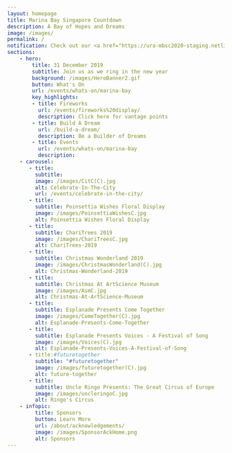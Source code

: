 ```yaml
---
layout: homepage
title: Marina Bay Singapore Countdown
description: A Bay of Hopes and Dreams
image: /images/
permalink: /
notification: Check out our <a href="https://ura-mbsc2020-staging.netlify.com/events/whats-on/marina-bay">Events</a> Page for more details 
sections:
    - hero:
        title: 31 December 2019
        subtitle: Join us as we ring in the new year
        background: /images/HeroBanner2.gif
        button: What's On
        url: /events/whats-on/marina-bay
        key_highlights:
        - title: Fireworks 
          url: /events/fireworks%20display/
          description: Click here for vantage points
        - title: Build A Dream
          url: /build-a-dream/
          description: Be a Builder of Dreams
        - title: Events 
          url: /events/whats-on/marina-bay
          description:
    - carousel:
       - title:
         subtitle: 
         image: /images/CitC(C).jpg
         alt: Celebrate-In-The-City
         url: /events/celebrate-in-the-city/
       - title:
         subtitle: Poinsettia Wishes Floral Display
         image: /images/PoinsettiaWishesC.jpg
         alt: Poinsettia Wishes Floral Display
       - title:
         subtitle: ChariTrees 2019
         image: /images/ChariTreesC.jpg
         alt: ChariTrees-2019
       - title:
         subtitle: Christmas Wonderland 2019
         image: /images/ChristmasWonderland(C).jpg
         alt: Christmas-Wonderland-2019
       - title:
         subtitle: Christmas At ArtScience Museum
         image: /images/AsmC.jpg
         alt: Christmas-At-ArtScience-Museum
       - title:
         subtitle: Esplanade Presents Come Together
         image: /images/ComeTogether(C).jpg
         alt: Esplanade-Presents-Come-Together
       - title:
         subtitle: Esplanade Presents Voices - A Festival of Song
         image: /images/Voices(C).jpg
         alt: Esplanade-Presents-Voices-A-Festival-of-Song
       - title:#futuretogether
         subtitle: "#futuretogether"
         image: /images/futuretogether(C).jpg
         alt: future-together
       - title:
         subtitle: Uncle Ringo Presents: The Great Circus of Europe
         image: /images/uncleringoC.jpg
         alt: Ringo's Circus
    - infopic:
         title: Sponsors
         button: Learn More
         url: /about/acknowledgements/
         image: /images/SponsorAckHome.png
         alt: Sponsors  
---
```

